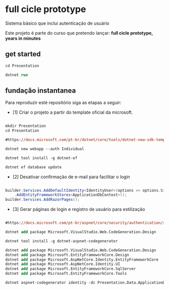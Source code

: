 # full cicle prototype

Sistema básico que inclui autenticação de usuário

Este projeto é parte do curso que pretendo lançar: **full cicle prototype, years in minutes**

## get started

```ps
cd Presentation

dotnet run
```

## fundação instantanea

Para reproduzir esté repositório siga as etapas a seguir:

- [1] Criar o projeto a partir do template oficial da microsoft.

```ps

mkdir Presentation
cd Presentation

#https://docs.microsoft.com/pt-br/dotnet/core/tools/dotnet-new-sdk-templates#web-options

dotnet new webapp --auth Individual

dotnet tool install -g dotnet-ef

dotnet ef database update

```

- [2] Desativar confirmação de e-mail para facilitar o login

```csharp

builder.Services.AddDefaultIdentity<IdentityUser>(options => options.SignIn.RequireConfirmedAccount = false) // desabilitando confirmação de email
    .AddEntityFrameworkStores<ApplicationDbContext>();
builder.Services.AddRazorPages();

```

- [3] Gerar páginas de login e registro de usuário para estilização

```ps

#https://docs.microsoft.com/pt-br/aspnet/core/security/authentication/scaffold-identity?view=aspnetcore-6.0&tabs=netcore-cli#scaffold-identity-into-a-razor-project-with-authorization

dotnet add package Microsoft.VisualStudio.Web.CodeGeneration.Design

dotnet tool install -g dotnet-aspnet-codegenerator

dotnet add package Microsoft.VisualStudio.Web.CodeGeneration.Design
dotnet add package Microsoft.EntityFrameworkCore.Design
dotnet add package Microsoft.AspNetCore.Identity.EntityFrameworkCore
dotnet add package Microsoft.AspNetCore.Identity.UI
dotnet add package Microsoft.EntityFrameworkCore.SqlServer
dotnet add package Microsoft.EntityFrameworkCore.Tools

dotnet aspnet-codegenerator identity -dc Presentation.Data.ApplicationDbContext --files "Account.Register;Account.Login"

```

